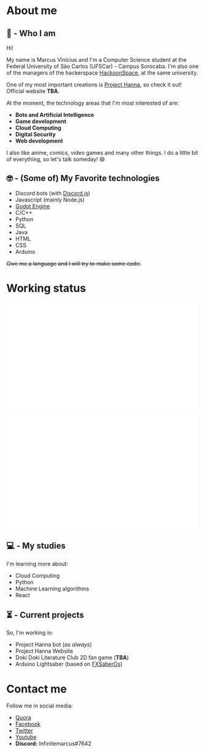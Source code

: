 # About me

## 🤔 - Who I am

Hi!

My name is Marcus Vinícius and I'm a Computer Science student at the Federal University of São Carlos (UFSCar) - Campus Sorocaba. I'm also one of the managers of the hackerspace [HackoonSpace](https://www.hackoonspace.com), at the same university.

One of my most important creations is [Project Hanna](https://twitter.com/ProjectHanna), so check it out! Official website **TBA**.

At the moment, the technology areas that I'm most interested of are:
* **Bots and Artificial Intelligence**
* **Game development**
* **Cloud Computing**
* **Digital Security**
* **Web development**

I also like anime, comics, video games and many other things. I do a little bit of everything, so let's talk someday! 😄

## 🤓 - (Some of) My Favorite technologies

* Discord bots (with [Discord.js](https://github.com/discordjs/discord.js))
* Javascript (mainly Node.js)
* [Godot Engine](https://godotengine.org/)
* C/C++
* Python
* SQL
* Java
* HTML
* CSS
* Arduino

~~Give me a language and I will try to make some code.~~

# Working status

![Overview](https://github.com/Infinitemarcus/github-stats-transparent/blob/output/generated/overview.svg)
![Languages](https://github.com/Infinitemarcus/github-stats-transparent/blob/output/generated/languages.svg)

## 💻 - My studies

I'm learning more about:

* Cloud Computing
* Python
* Machine Learning algorithms
* React

## ⏳ - Current projects

So, I'm working in:

* Project Hanna bot (*as always*)
* Project Hanna Website
* Doki Doki Literature Club 2D fan game (**TBA**)
* Arduino Lightsaber (based on [FXSaberOs](https://github.com/Protonerd/FX-SaberOS))

# Contact me

Follow me in social media:

* [Quora](https://www.quora.com/profile/Marcus-Vinicius-Natrielli-Garcia)
* [Facebook](https://www.facebook.com/marcus.natrielli/)
* [Twitter](https://twitter.com/InfiniteMarcus)
* [Youtube](https://www.youtube.com/user/INFINITEMARCUS)
* **Discord:** Infinitemarcus#7642

